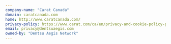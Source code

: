 ```yaml
---
company-name: "Carat Canada"
domain: caratcanada.com
home: http://www.caratcanada.com/
privacy-policy: https://www.carat.com/ca/en/privacy-and-cookie-policy-page/
email: privacy@dentsuaegis.com
owned-by: "Dentsu Aegis Network"
---
```




